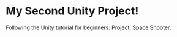 My Second Unity Project!
========================

Following the Unity tutorial for beginners: [Project: Space Shooter](http://unity3d.com/learn/tutorials/projects/space-shooter).